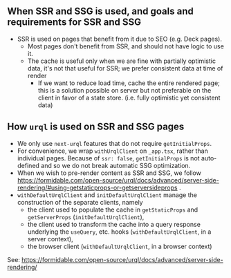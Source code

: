 ## When SSR and SSG is used, and goals and requirements for SSR and SSG

* SSR is used on pages that benefit from it due to SEO (e.g. Deck pages).
  * Most pages don't benefit from SSR, and should not have logic to use it.
  * The cache is useful only when we are fine with partially optimistic data, it's not that useful for SSR; we prefer consistent data at time of render
    * If we want to reduce load time, cache the entire rendered page; this is a solution possible on server but not preferable on the client in favor of a state store. (i.e. fully optimistic yet consistent data)

## How `urql` is used on SSR and SSG pages

* We only use `next-urql` features that do not require `getInitialProps`.
* For convenience, we wrap `withUrqlClient` on `_app.tsx`, rather than individual pages. Because of `ssr: false`, `getInitialProps` is not auto-defined and so we do not break automatic SSG optimization.
* When we wish to pre-render content as SSR and SSG, we follow https://formidable.com/open-source/urql/docs/advanced/server-side-rendering/#using-getstaticprops-or-getserversideprops .
* `withDefaultUrqlClient` and `initDefaultUrqlClient` manage the construction of the separate clients, namely
  * the client used to populate the cache in `getStaticProps` and `getServerProps` (`initDefaultUrqlClient`),
  * the client used to transform the cache into a query response underlying the `useQuery`, etc. hooks (`withDefaultUrqlClient`, in a server context),
  * the browser client (`withDefaultUrqlClient`, in a browser context)

See: https://formidable.com/open-source/urql/docs/advanced/server-side-rendering/
